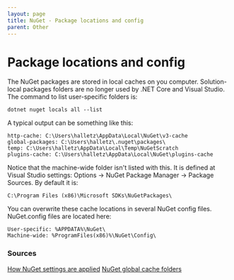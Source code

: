 ```yaml
---
layout: page
title: NuGet - Package locations and config
parent: Other
---
```


# Package locations and config

The NuGet packages are stored in local caches on you computer. Solution-local packages folders are no longer used by .NET Core and Visual Studio. The command to list user-specific folders is:

```shell
dotnet nuget locals all --list
```

A typical output can be something like this:

```shell
http-cache: C:\Users\halletz\AppData\Local\NuGet\v3-cache
global-packages: C:\Users\halletz\.nuget\packages\
temp: C:\Users\halletz\AppData\Local\Temp\NuGetScratch
plugins-cache: C:\Users\halletz\AppData\Local\NuGet\plugins-cache
```

Notice that the machine-wide folder isn't listed with this. It is defined at Visual Studio settings: Options -> NuGet Package Manager -> Package Sources. By default it is:

`C:\Program Files (x86)\Microsoft SDKs\NuGetPackages\`

You can overwrite these cache locations in several NuGet config files.
NuGet.config files are located here:

```shell
User-specific: %APPDATA%\NuGet\
Machine-wide: %ProgramFiles(x86)%\NuGet\Config\
```

### Sources

[How NuGet settings are applied](https://learn.microsoft.com/en-us/nuget/consume-packages/configuring-nuget-behavior#how-settings-are-applied)
[NuGet global cache folders](https://learn.microsoft.com/en-us/nuget/consume-packages/managing-the-global-packages-and-cache-folders)
